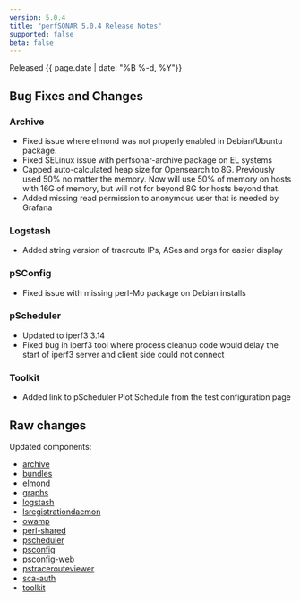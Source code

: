 ```yaml
---
version: 5.0.4
title: "perfSONAR 5.0.4 Release Notes"
supported: false
beta: false
---
```


Released {{ page.date | date: "%B %-d, %Y"}}


Bug Fixes and Changes
----------------------------
### Archive
- Fixed issue where elmond was not properly enabled in Debian/Ubuntu package.
- Fixed SELinux issue with perfsonar-archive package on EL systems
- Capped auto-calculated heap size for Opensearch to 8G. Previously used 50% no matter the memory. Now will use 50% of memory on hosts with 16G of memory, but will not for beyond 8G for hosts beyond that.
- Added missing read permission to anonymous user that is needed by Grafana 

### Logstash
- Added string version of tracroute IPs, ASes and orgs for easier display

### pSConfig

- Fixed issue with missing perl-Mo package on Debian installs

### pScheduler

- Updated to iperf3 3.14
- Fixed bug in iperf3 tool where process cleanup code would delay the start of iperf3 server and client side could not connect

### Toolkit

-  Added link to pScheduler Plot Schedule from the test configuration page

Raw changes
-----------

Updated components:

-   [archive](https://github.com/perfsonar/archive/compare/v5.0.3...v5.0.4)
-   [bundles](https://github.com/perfsonar/bundles/compare/v5.0.3...v5.0.4)
-   [elmond](https://github.com/perfsonar/logstash/compare/v5.0.3...v5.0.4)
-   [graphs](https://github.com/perfsonar/graphs/compare/v5.0.3...v5.0.4)
-   [logstash](https://github.com/perfsonar/logstash/compare/v5.0.3...v5.0.4)
-   [lsregistrationdaemon](https://github.com/perfsonar/ls-registration-daemon/compare/v5.0.3...v5.0.4)
-   [owamp](https://github.com/perfsonar/owamp/compare/v5.0.3...v5.0.4)
-   [perl-shared](https://github.com/perfsonar/perl-shared/compare/v5.0.3...v5.0.4)
-   [pscheduler](https://github.com/perfsonar/pscheduler/compare/v5.0.3...v5.0.4)
-   [psconfig](https://github.com/perfsonar/psconfig/compare/v5.0.3...v5.0.4)
-   [psconfig-web](https://github.com/perfsonar/psconfig-web/compare/v5.0.3...v5.0.4)
-   [pstracerouteviewer](https://github.com/perfsonar/pstracerouteviewer/compare/v5.0.3...v5.0.4)
-   [sca-auth](https://github.com/perfsonar/sca-auth/compare/v5.0.3...v5.0.4)
-   [toolkit](https://github.com/perfsonar/toolkit/compare/v5.0.3...v5.0.4)
